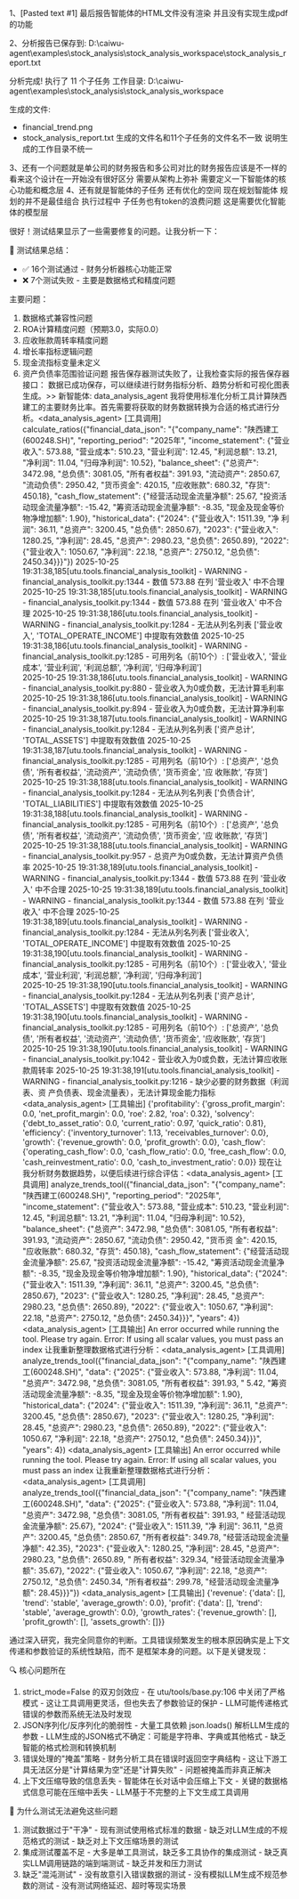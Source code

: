 
1、[Pasted text #1] 最后报告智能体的HTML文件没有渲染  并且没有实现生成pdf的功能 

2、分析报告已保存到: D:\caiwu-agent\examples\stock_analysis\stock_analysis_workspace\stock_analysis_report.txt

分析完成!
执行了 11 个子任务
工作目录: D:\caiwu-agent\examples\stock_analysis\stock_analysis_workspace

生成的文件:
  - financial_trend.png
  - stock_analysis_report.txt 生成的文件名和11个子任务的文件名不一致 说明生成的工作目录不统一 

3、还有一个问题就是单公司的财务报告和多公司对比的财务报告应该是不一样的 看来这个设计在一开始没有很好区分 需要从架构上弥补 需要定义一下智能体的核心功能和概念层 
4、还有就是智能体的子任务 还有优化的空间 现在规划智能体 规划的并不是最佳组合 执行过程中 子任务也有token的浪费问题 这是需要优化智能体的模型层 

很好！测试结果显示了一些需要修复的问题。让我分析一下：

  🎯 测试结果总结：
  - ✅ 16个测试通过 - 财务分析器核心功能正常
  - ❌ 7个测试失败 - 主要是数据格式和精度问题

  主要问题：
  1. 数据格式兼容性问题
  2. ROA计算精度问题（预期3.0，实际0.0）
  3. 应收账款周转率精度问题
  4. 增长率指标逻辑问题
  5. 现金流指标变量未定义
  6. 资产负债率范围验证问题
  报告保存器测试失败了，让我检查实际的报告保存器接口：
数据已成功保存，可以继续进行财务指标分析、趋势分析和可视化图表生成。>> 新智能体: data_analysis_agent
我将使用标准化分析工具计算陕西建工的主要财务比率。首先需要将获取的财务数据转换为合适的格式进行分析。<data_analysis_agent> [工具调用] calculate_ratios({"financial_data_json": "{\"company_name\": \"陕西建工(600248.SH)\", \"reporting_period\": \"2025年\", \"income_statement\": {\"营业收入\": 573.88, \"营业成本\": 510.23, \"营业利润\": 12.45, \"利润总额\": 13.21, \"净利润\": 11.04, \"归母净利润\": 10.52}, \"balance_sheet\": {\"总资产\": 3472.98, \"总负债\": 3081.05, \"所有者权益\": 391.93, \"流动资产\": 2850.67, \"流动负债\": 2950.42, \"货币资金\": 420.15, \"应收账款\": 680.32, \"存货\": 450.18}, \"cash_flow_statement\": {\"经营活动现金流量净额\": 25.67, \"投资活动现金流量净额\": -15.42, \"筹资活动现金流量净额\": -8.35, \"现金及现金等价物净增加额\": 1.90}, \"historical_data\": {\"2024\": {\"营业收入\": 1511.39, \"净 利润\": 36.11, \"总资产\": 3200.45, \"总负债\": 2850.67}, \"2023\": {\"营业收入\": 1280.25, \"净利润\": 28.45, \"总资产\": 2980.23, \"总负债\": 2650.89}, \"2022\": {\"营业收入\": 1050.67, \"净利润\": 22.18, \"总资产\": 2750.12, \"总负债\": 2450.34}}}"})
2025-10-25 19:31:38,185[utu.tools.financial_analysis_toolkit] - WARNING - financial_analysis_toolkit.py:1344 - 数值 573.88 在列 '营业收入' 中不合理
2025-10-25 19:31:38,185[utu.tools.financial_analysis_toolkit] - WARNING - financial_analysis_toolkit.py:1344 - 数值 573.88 在列 '营业收入' 中不合理
2025-10-25 19:31:38,186[utu.tools.financial_analysis_toolkit] - WARNING - financial_analysis_toolkit.py:1284 - 无法从列名列表 ['营业收入', 'TOTAL_OPERATE_INCOME'] 中提取有效数值
2025-10-25 19:31:38,186[utu.tools.financial_analysis_toolkit] - WARNING - financial_analysis_toolkit.py:1285 - 可用列名（前10个）: ['营业收入', '营业成本', '营业利润', '利润总额', '净利润', '归母净利润']   
2025-10-25 19:31:38,186[utu.tools.financial_analysis_toolkit] - WARNING - financial_analysis_toolkit.py:880 - 营业收入为0或负数，无法计算毛利率
2025-10-25 19:31:38,186[utu.tools.financial_analysis_toolkit] - WARNING - financial_analysis_toolkit.py:894 - 营业收入为0或负数，无法计算净利率
2025-10-25 19:31:38,187[utu.tools.financial_analysis_toolkit] - WARNING - financial_analysis_toolkit.py:1284 - 无法从列名列表 ['资产总计', 'TOTAL_ASSETS'] 中提取有效数值
2025-10-25 19:31:38,187[utu.tools.financial_analysis_toolkit] - WARNING - financial_analysis_toolkit.py:1285 - 可用列名（前10个）: ['总资产', '总负债', '所有者权益', '流动资产', '流动负债', '货币资金', '应 收账款', '存货']
2025-10-25 19:31:38,188[utu.tools.financial_analysis_toolkit] - WARNING - financial_analysis_toolkit.py:1284 - 无法从列名列表 ['负债合计', 'TOTAL_LIABILITIES'] 中提取有效数值
2025-10-25 19:31:38,188[utu.tools.financial_analysis_toolkit] - WARNING - financial_analysis_toolkit.py:1285 - 可用列名（前10个）: ['总资产', '总负债', '所有者权益', '流动资产', '流动负债', '货币资金', '应 收账款', '存货']
2025-10-25 19:31:38,188[utu.tools.financial_analysis_toolkit] - WARNING - financial_analysis_toolkit.py:957 - 总资产为0或负数，无法计算资产负债率
2025-10-25 19:31:38,189[utu.tools.financial_analysis_toolkit] - WARNING - financial_analysis_toolkit.py:1344 - 数值 573.88 在列 '营业收入' 中不合理
2025-10-25 19:31:38,189[utu.tools.financial_analysis_toolkit] - WARNING - financial_analysis_toolkit.py:1344 - 数值 573.88 在列 '营业收入' 中不合理
2025-10-25 19:31:38,189[utu.tools.financial_analysis_toolkit] - WARNING - financial_analysis_toolkit.py:1284 - 无法从列名列表 ['营业收入', 'TOTAL_OPERATE_INCOME'] 中提取有效数值
2025-10-25 19:31:38,190[utu.tools.financial_analysis_toolkit] - WARNING - financial_analysis_toolkit.py:1285 - 可用列名（前10个）: ['营业收入', '营业成本', '营业利润', '利润总额', '净利润', '归母净利润']   
2025-10-25 19:31:38,190[utu.tools.financial_analysis_toolkit] - WARNING - financial_analysis_toolkit.py:1284 - 无法从列名列表 ['资产总计', 'TOTAL_ASSETS'] 中提取有效数值
2025-10-25 19:31:38,190[utu.tools.financial_analysis_toolkit] - WARNING - financial_analysis_toolkit.py:1285 - 可用列名（前10个）: ['总资产', '总负债', '所有者权益', '流动资产', '流动负债', '货币资金', '应收账款', '存货']
2025-10-25 19:31:38,190[utu.tools.financial_analysis_toolkit] - WARNING - financial_analysis_toolkit.py:1042 - 营业收入为0或负数，无法计算应收账款周转率
2025-10-25 19:31:38,191[utu.tools.financial_analysis_toolkit] - WARNING - financial_analysis_toolkit.py:1216 - 缺少必要的财务数据（利润表、资 产负债表、现金流量表），无法计算现金能力指标
<data_analysis_agent> [工具输出] {'profitability': {'gross_profit_margin': 0.0, 'net_profit_margin': 0.0, 'roe': 2.82, 'roa': 0.32}, 'solvency': {'debt_to_asset_ratio': 0.0, 'current_ratio': 0.97, 'quick_ratio': 0.81}, 'efficiency': {'inventory_turnover': 1.13, 'receivables_turnover': 0.0}, 'growth': {'revenue_growth': 0.0, 'profit_growth': 0.0}, 'cash_flow': {'operating_cash_flow': 0.0, 'cash_flow_ratio': 0.0, 'free_cash_flow': 0.0, 'cash_reinvestment_ratio': 0.0, 'cash_to_investment_ratio': 0.0}}
现在让我分析财务数据趋势，以便后续进行综合评估：<data_analysis_agent> [工具调用] analyze_trends_tool({"financial_data_json": "{\"company_name\": \"陕西建工(600248.SH)\", \"reporting_period\": \"2025年\", \"income_statement\": {\"营业收入\": 573.88, \"营业成本\": 510.23, \"营业利润\": 12.45, \"利润总额\": 13.21, \"净利润\": 11.04, \"归母净利润\": 10.52}, \"balance_sheet\": {\"总资产\": 3472.98, \"总负债\": 3081.05, \"所有者权益\": 391.93, \"流动资产\": 2850.67, \"流动负债\": 2950.42, \"货币资 金\": 420.15, \"应收账款\": 680.32, \"存货\": 450.18}, \"cash_flow_statement\": {\"经营活动现金流量净额\": 25.67, \"投资活动现金流量净额\": -15.42, \"筹资活动现金流量净额\": -8.35, \"现金及现金等价物净增加额\": 1.90}, \"historical_data\": {\"2024\": {\"营业收入\": 1511.39, \"净利润\": 36.11, \"总资产\": 3200.45, \"总负债\": 2850.67}, \"2023\": {\"营业收入\": 1280.25, \"净利润\": 28.45, \"总资产\": 2980.23, \"总负债\": 2650.89}, \"2022\": {\"营业收入\": 1050.67, \"净利润\": 22.18, \"总资产\": 2750.12, \"总负债\": 2450.34}}}", "years": 4})
<data_analysis_agent> [工具输出] An error occurred while running the tool. Please try again. Error: If using all scalar values, you must pass an index
让我重新整理数据格式进行分析：<data_analysis_agent> [工具调用] analyze_trends_tool({"financial_data_json": "{\"company_name\": \"陕西建工(600248.SH)\", \"data\": {\"2025\": {\"营业收入\": 573.88, \"净利润\": 11.04, \"总资产\": 3472.98, \"总负债\": 3081.05, \"所有者权益\": 391.93, \" 5.42, \"筹资活动现金流量净额\": -8.35, \"现金及现金等价物净增加额\": 1.90}, \"historical_data\": {\"2024\": {\"营业收入\": 1511.39, \"净利润\": 36.11, \"总资产\": 3200.45, \"总负债\": 2850.67}, \"2023\": {\"营业收入\": 1280.25, \"净利润\": 28.45, \"总资产\": 2980.23, \"总负债\": 2650.89}, \"2022\": {\"营业收入\": 1050.67, \"净利润\": 22.18, \"总资产\": 2750.12, \"总负债\": 2450.34}}}", "years": 4})
<data_analysis_agent> [工具输出] An error occurred while running the tool. Please try again. Error: If using all scalar values, you must pass an index
让我重新整理数据格式进行分析：<data_analysis_agent> [工具调用] analyze_trends_tool({"financial_data_json": "{\"company_name\": \"陕西建工(600248.SH)\", \"data\": {\"2025\": {\"营业收入\": 573.88, \"净利润\": 11.04, \"总资产\": 3472.98, \"总负债\": 3081.05, \"所有者权益\": 391.93, \" 经营活动现金流量净额\": 25.67}, \"2024\": {\"营业收入\": 1511.39, \"净 利润\": 36.11, \"总资产\": 3200.45, \"总负债\": 2850.67, \"所有者权益\": 349.78, \"经营活动现金流量净额\": 42.35}, \"2023\": {\"营业收入\": 1280.25, \"净利润\": 28.45, \"总资产\": 2980.23, \"总负债\": 2650.89, \" 所有者权益\": 329.34, \"经营活动现金流量净额\": 35.67}, \"2022\": {\"营业收入\": 1050.67, \"净利润\": 22.18, \"总资产\": 2750.12, \"总负债\": 2450.34, \"所有者权益\": 299.78, \"经营活动现金流量净额\": 28.45}}}"}) 
<data_analysis_agent> [工具输出] {'revenue': {'data': [], 'trend': 'stable', 'average_growth': 0.0}, 'profit': {'data': [], 'trend': 'stable', 'average_growth': 0.0}, 'growth_rates': {'revenue_growth': [], 'profit_growth': [], 'assets_growth': []}}


 通过深入研究，我完全同意你的判断。工具错误频繁发生的根本原因确实是上下文传递和参数验证的系统性缺陷，而不
  是框架本身的问题。以下是关键发现：

  🔍 核心问题所在

  1. strict_mode=False 的双刃剑效应
    - 在 utu/tools/base.py:106 中关闭了严格模式
    - 这让工具调用更灵活，但也失去了参数验证的保护
    - LLM可能传递格式错误的参数而系统无法及时发现
  2. JSON序列化/反序列化的脆弱性
    - 大量工具依赖 json.loads() 解析LLM生成的参数
    - LLM生成的JSON格式不确定：可能是字符串、字典或其他格式
    - 缺乏智能的格式检测和转换机制
  3. 错误处理的"掩盖"策略
    - 财务分析工具在错误时返回空字典结构
    - 这让下游工具无法区分是"计算结果为空"还是"计算失败"
    - 问题被掩盖而非真正解决
  4. 上下文压缩导致的信息丢失
    - 智能体在长对话中会压缩上下文
    - 关键的数据格式信息可能在压缩中丢失
    - LLM基于不完整的上下文生成工具调用

  🧪 为什么测试无法避免这些问题

  1. 测试数据过于"干净"
    - 现有测试使用格式标准的数据
    - 缺乏对LLM生成的不规范格式的测试
    - 缺乏对上下文压缩场景的测试
  2. 集成测试覆盖不足
    - 大多是单工具测试，缺乏多工具协作的集成测试
    - 缺乏真实LLM调用链路的端到端测试
    - 缺乏并发和压力测试
  3. 缺乏"混沌测试"
    - 没有故意引入错误数据的测试
    - 没有模拟LLM生成不规范参数的测试
    - 没有测试网络延迟、超时等现实场景